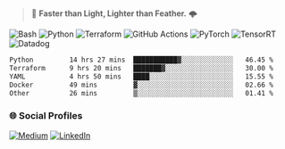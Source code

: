 > :rocket: **Faster than Light, Lighter than Feather.** 🌩️

![Bash](https://img.shields.io/badge/bash-%23121011.svg?style=for-the-badge&logo=gnu-bash&logoColor=white)
![Python](https://img.shields.io/badge/python-3670A0?style=for-the-badge&logo=python&logoColor=ffdd54)
![Terraform](https://img.shields.io/badge/terraform-%235835CC.svg?style=for-the-badge&logo=terraform&logoColor=white)
![GitHub Actions](https://img.shields.io/badge/Github%20Actions-%232671E5.svg?style=for-the-badge&logo=githubactions&logoColor=white)
![PyTorch](https://img.shields.io/badge/torch-%23EE4C2C.svg?style=for-the-badge&logo=pytorch&logoColor=white)
![TensorRT](https://img.shields.io/badge/tensorrt-%234A7C12.svg?style=for-the-badge&logo=nvidia&logoColor=white)
![Datadog](https://img.shields.io/badge/datadog-%23632CA6.svg?style=for-the-badge&logo=datadog&logoColor=white)

  
<!--START_SECTION:waka-->

```txt
Python         14 hrs 27 mins  ███████████▓░░░░░░░░░░░░░   46.45 %
Terraform      9 hrs 20 mins   ███████▓░░░░░░░░░░░░░░░░░   30.00 %
YAML           4 hrs 50 mins   ████░░░░░░░░░░░░░░░░░░░░░   15.55 %
Docker         49 mins         ▓░░░░░░░░░░░░░░░░░░░░░░░░   02.66 %
Other          26 mins         ▒░░░░░░░░░░░░░░░░░░░░░░░░   01.41 %
```

<!--END_SECTION:waka-->

### 🌐 Social Profiles

<a href="https://medium.com/@shinjeongtae">![Medium](https://img.shields.io/badge/Medium-12100E?style=for-the-badge&logo=medium&logoColor=white)</a> <a href="https://www.linkedin.com/in/jungtae-shin-3137781a8/">![LinkedIn](https://img.shields.io/badge/linkedin-%230077B5.svg?style=for-the-badge&logo=linkedin&logoColor=white)</a>
